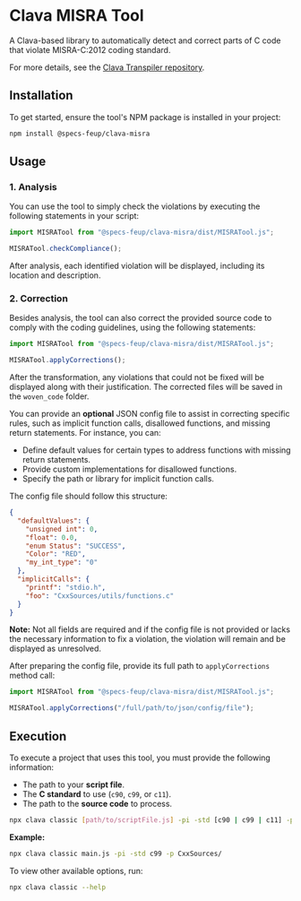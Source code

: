 # Clava MISRA Tool

A Clava-based library to automatically detect and correct parts of C code that violate MISRA-C:2012 coding standard.

For more details, see the [Clava Transpiler repository](https://github.com/specs-feup/clava).

## Installation

To get started, ensure the tool's NPM package is installed in your project:

```bash
npm install @specs-feup/clava-misra
```

## Usage

### 1. Analysis
You can use the tool to simply check the violations by executing the following statements in your script:

```ts
import MISRATool from "@specs-feup/clava-misra/dist/MISRATool.js";

MISRATool.checkCompliance();
```
After analysis, each identified violation will be displayed, including its location and description.

### 2. Correction
Besides analysis, the tool can also correct the provided source code to comply with the coding guidelines, using the following statements:

```ts
import MISRATool from "@specs-feup/clava-misra/dist/MISRATool.js";

MISRATool.applyCorrections();
```

After the transformation, any violations that could not be fixed will be displayed along with their justification. The corrected files will be saved in the `woven_code` folder.

You can provide an **optional** JSON config file to assist in correcting specific rules, such as implicit function calls, disallowed functions, and missing return statements. For instance, you can:
-  Define default values for certain types to address functions with missing return statements.
- Provide custom implementations for disallowed functions.
- Specify the path or library for implicit function calls.

The config file should follow this structure:
```json
{
  "defaultValues": {
    "unsigned int": 0,  
    "float": 0.0,
    "enum Status": "SUCCESS",
    "Color": "RED",
    "my_int_type": "0"
  }, 
  "implicitCalls": {
    "printf": "stdio.h",
    "foo": "CxxSources/utils/functions.c"
  }
}
```
**Note:** Not all fields are required and if the config file is not provided or lacks the necessary information to fix a violation, the violation will remain and be displayed as unresolved. 

After preparing the config file, provide its full path to `applyCorrections` method call:

```ts
import MISRATool from "@specs-feup/clava-misra/dist/MISRATool.js";

MISRATool.applyCorrections("/full/path/to/json/config/file");
```

## Execution

To execute a project that uses this tool, you must provide the following information:

- The path to your **script file**. 
- The **C standard** to use (`c90`, `c99`, or `c11`).
- The path to the **source code** to process.

```bash
npx clava classic [path/to/scriptFile.js] -pi -std [c90 | c99 | c11] -p [path/to/source/code]
```

**Example:**

```bash
npx clava classic main.js -pi -std c99 -p CxxSources/
```

To view other available options, run:

```bash
npx clava classic --help
```